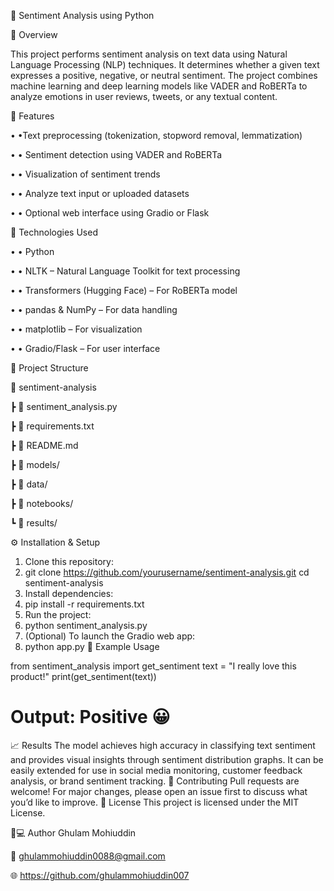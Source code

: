 💬 Sentiment Analysis using Python

📖 Overview

This project performs sentiment analysis on text data using Natural Language Processing (NLP) techniques. It determines whether a given text expresses a positive, negative, or neutral sentiment. The project combines machine learning and deep learning models like VADER and RoBERTa to analyze emotions in user reviews, tweets, or any textual content.

🚀 Features

•	•Text preprocessing (tokenization, stopword removal, lemmatization)

•	• Sentiment detection using VADER and RoBERTa

•	• Visualization of sentiment trends

•	• Analyze text input or uploaded datasets

•	• Optional web interface using Gradio or Flask

🧠 Technologies Used

•	• Python

•	• NLTK – Natural Language Toolkit for text processing

•	• Transformers (Hugging Face) – For RoBERTa model

•	• pandas & NumPy – For data handling

•	• matplotlib – For visualization

•	• Gradio/Flask – For user interface


🧩 Project Structure


📂 sentiment-analysis

 ┣ 📜 sentiment_analysis.py
 
 ┣ 📜 requirements.txt
 
 ┣ 📜 README.md
 
 ┣ 📂 models/
 
 ┣ 📂 data/
 
 ┣ 📂 notebooks/
 
 ┗ 📂 results/


⚙️ Installation & Setup
1. Clone this repository:
1.	git clone https://github.com/yourusername/sentiment-analysis.git
cd sentiment-analysis
2. Install dependencies:
2.	pip install -r requirements.txt
3. Run the project:
3.	python sentiment_analysis.py
4. (Optional) To launch the Gradio web app:
4.	python app.py
🧪 Example Usage

from sentiment_analysis import get_sentiment
text = "I really love this product!"
print(get_sentiment(text))
# Output: Positive 😀

📈 Results
The model achieves high accuracy in classifying text sentiment and provides visual insights through sentiment distribution graphs. It can be easily extended for use in social media monitoring, customer feedback analysis, or brand sentiment tracking.
🤝 Contributing
Pull requests are welcome! For major changes, please open an issue first to discuss what you’d like to improve.
📝 License
This project is licensed under the MIT License.

👨💻 Author
Ghulam Mohiuddin


📧 ghulammohiuddin0088@gmail.com

🌐 https://github.com/ghulammohiuddin007

